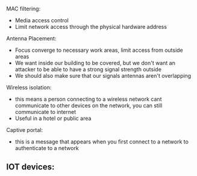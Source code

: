 
MAC filtering:
- Media access control
- Limit network access through the physical hardware address







Antenna Placement:
- Focus converge to necessary work areas, limit access from outside areas
- We want inside our building to be covered, but we don't want an attacker to be able to have a strong signal strength outside
- We should also make sure that our signals antennas aren't overlapping 





Wireless isolation:
- this means a person connecting to a wireless network cant communicate to other devices on the network, you can still communicate to internet
- Useful in a hotel or public area



Captive portal:
- this is a message that appears when you first connect to a network to authenticate to a network






IOT devices:
- 